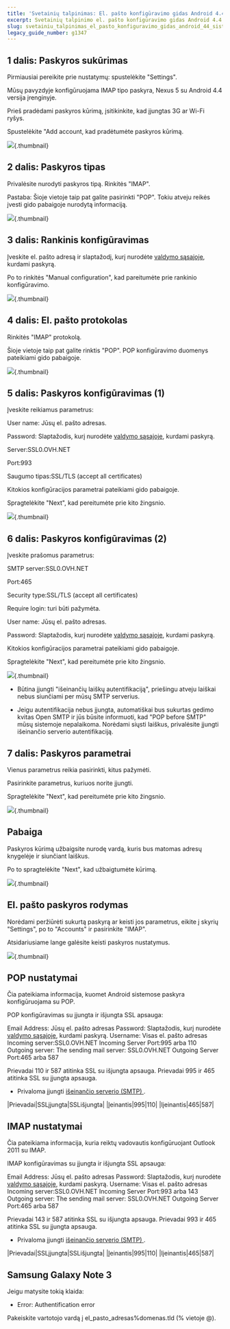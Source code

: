 ```yaml
---
title: 'Svetainių talpinimas: El. pašto konfigūravimo gidas Android 4.4 sistemose'
excerpt: Svetainių talpinimo el. pašto konfigūravimo gidas Android 4.4 sistemose
slug: svetainiu_talpinimas_el_pasto_konfiguravimo_gidas_android_44_sistemose
legacy_guide_number: g1347
---
```



## 1 dalis: Paskyros sukūrimas
Pirmiausiai pereikite prie nustatymų: spustelėkite "Settings".

Mūsų pavyzdyje konfigūruojama IMAP tipo paskyra, Nexus 5 su Android 4.4 versija įrenginyje.

Prieš pradėdami paskyros kūrimą, įsitikinkite, kad įjungtas 3G ar Wi-Fi ryšys.

Spustelėkite "Add account, kad pradėtumėte paskyros kūrimą.

![](images/img_1510.jpg){.thumbnail}


## 2 dalis: Paskyros tipas
Privalėsite nurodyti paskyros tipą. Rinkitės "IMAP".

Pastaba: Šioje vietoje taip pat galite pasirinkti "POP". Tokiu atveju reikės įvesti gido pabaigoje nurodytą informaciją.

![](images/img_1511.jpg){.thumbnail}


## 3 dalis: Rankinis konfigūravimas
Įveskite el. pašto adresą ir slaptažodį, kurį nurodėte [valdymo sąsajoje](https://www.ovh.lt/managerv3/), kurdami paskyrą.

Po to rinkitės "Manual configuration", kad pareitumėte prie rankinio konfigūravimo.

![](images/img_1512.jpg){.thumbnail}


## 4 dalis: El. pašto protokolas
Rinkitės "IMAP" protokolą.

Šioje vietoje taip pat galite rinktis "POP". POP konfigūravimo duomenys pateikiami gido pabaigoje.

![](images/img_1513.jpg){.thumbnail}


## 5 dalis: Paskyros konfigūravimas (1)
Įveskite reikiamus parametrus:

User name: Jūsų el. pašto adresas.

Password: Slaptažodis, kurį nurodėte [valdymo sąsajoje](https://www.ovh.lt/managerv3/), kurdami paskyrą.

Server:SSL0.OVH.NET

Port:993

Saugumo tipas:SSL/TLS (accept all certificates)

Kitokios konfigūracijos parametrai pateikiami gido pabaigoje.

Spragtelėkite "Next", kad pereitumėte prie kito žingsnio.

![](images/img_1514.jpg){.thumbnail}


## 6 dalis: Paskyros konfigūravimas (2)
Įveskite prašomus parametrus:

SMTP server:SSL0.OVH.NET

Port:465

Security type:SSL/TLS (accept all certificates)

Require login: turi būti pažymėta.

User name: Jūsų el. pašto adresas.

Password: Slaptažodis, kurį nurodėte [valdymo sąsajoje](https://www.ovh.lt/managerv3/), kurdami paskyrą.

Kitokios konfigūracijos parametrai pateikiami gido pabaigoje.

Spragtelėkite "Next", kad pereitumėte prie kito žingsnio.

![](images/img_1515.jpg){.thumbnail}

- Būtina įjungti "išeinančių laiškų autentifikaciją", priešingu atveju laiškai nebus siunčiami per mūsų SMTP serverius.

- Jeigu autentifikacija nebus įjungta, automatiškai bus sukurtas gedimo kvitas Open SMTP ir jūs būsite informuoti, kad "POP before SMTP" mūsų sistemoje nepalaikoma. Norėdami siųsti laiškus, privalėsite įjungti išeinančio serverio autentifikaciją.




## 7 dalis: Paskyros parametrai
Vienus parametrus reikia pasirinkti, kitus pažymėti.

Pasirinkite parametrus, kuriuos norite įjungti.

Spragtelėkite "Next", kad pereitumėte prie kito žingsnio.

![](images/img_1516.jpg){.thumbnail}


## Pabaiga
Paskyros kūrimą užbaigsite nurodę vardą, kuris bus matomas adresų knygelėje ir siunčiant laiškus.

Po to spragtelėkite "Next", kad užbaigtumėte kūrimą.

![](images/img_1517.jpg){.thumbnail}


## El. pašto paskyros rodymas
Norėdami peržiūrėti sukurtą paskyrą ar keisti jos parametrus, eikite į skyrių "Settings", po to "Accounts" ir pasirinkite "IMAP".

Atsidariusiame lange galėsite keisti paskyros nustatymus.

![](images/img_1518.jpg){.thumbnail}


## POP nustatymai
Čia pateikiama informacija, kuomet Android sistemose paskyra konfigūruojama su POP.

POP konfigūravimas su įjungta ir išjungta SSL apsauga:

Email Address: Jūsų el. pašto adresas
Password: Slaptažodis, kurį nurodėte [valdymo sąsajoje](https://www.ovh.lt/managerv3/), kurdami paskyrą.
Username: Visas el. pašto adresas
Incoming server:SSL0.OVH.NET
Incoming Server Port:995 arba 110
Outgoing server: The sending mail server: SSL0.OVH.NET
Outgoing Server Port:465 arba 587

Prievadai 110 ir 587 atitinka SSL su išjungta apsauga.
Prievadai 995 ir 465 atitinka SSL su įjungta apsauga.


- Privaloma įjungti [išeinančio serverio (SMTP) ](#configuration_protocole_imap_partie_6_parametres_avances).


|Prievadai|SSLįjungta|SSLišjungta|
|Įeinantis|995|110|
|Iįeinantis|465|587|




## IMAP nustatymai
Čia pateikiama informacija, kuria reiktų vadovautis konfigūruojant Outlook 2011 su IMAP.

IMAP konfigūravimas su įjungta ir išjungta SSL apsauga:

Email Address: Jūsų el. pašto adresas
Password: Slaptažodis, kurį nurodėte [valdymo sąsajoje](https://www.ovh.lt/managerv3/), kurdami paskyrą.
Username: Visas el. pašto adresas
Incoming server:SSL0.OVH.NET
Incoming Server Port:993 arba 143
Outgoing server: The sending mail server: SSL0.OVH.NET
Outgoing Server Port:465 arba 587

Prievadai 143 ir 587 atitinka SSL su išjungta apsauga.
Prievadai 993 ir 465 atitinka SSL su įjungta apsauga.


- Privaloma įjungti [išeinančio serverio (SMTP) ](#configuration_protocole_imap_partie_6_parametres_avances).


|Prievadai|SSLįjungta|SSLišjungta|
|Įeinantis|995|110|
|Iįeinantis|465|587|




## Samsung Galaxy Note 3
Jeigu matysite tokią klaida:


- Error: Authentification error


Pakeiskite vartotojo vardą į el_pasto_adresas%domenas.tld (% vietoje @).

